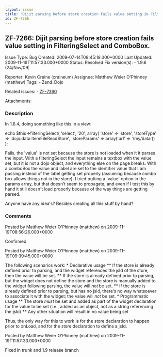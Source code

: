 ```yaml
---
layout: issue
title: "Dijit parsing before store creation fails value setting in FilteringSelect and ComboBox."
id: ZF-7266
---
```


ZF-7266: Dijit parsing before store creation fails value setting in FilteringSelect and ComboBox.
-------------------------------------------------------------------------------------------------

 Issue Type: Bug Created: 2009-07-14T08:45:18.000+0000 Last Updated: 2009-11-19T11:57:33.000+0000 Status: Resolved Fix version(s): - 1.9.6 (24/Nov/09)
 
 Reporter:  Kevin Craine (craineum)  Assignee:  Matthew Weier O'Phinney (matthew)  Tags: - Zend\_Dojo
 
 Related issues: - [ZF-7360](/issues/browse/ZF-7360)
 
 Attachments: 
### Description

In 1.8.4, doing something like this in a view:

echo $this->filteringSelect( 'select', '20', array( 'store' => 'store', 'storeType' => 'dojo.data.ItemFileReadStore', 'storeParams' => array('url' => '/my/data')) );

Fails, the 'value' is not set because the store is not loaded when it it parses the input. With a filteringSelect the input remains a textbox with the value set, but it is not a dojo object, and everything else on the page breaks. With a comboBox the value and label are set to the identifier value that I am passing instead of the label getting set properly (assuming because combo box allows things not in the store). I tried putting a 'value' option in the params array, but that doesn't seem to propagate, and even if I test this by hand it still doesn't load properly because of the way things are getting parsed.

Anyone have any idea's? Besides creating all this stuff by hand?

 

 

### Comments

Posted by Matthew Weier O'Phinney (matthew) on 2009-11-19T08:56:26.000+0000

Confirmed.

 

 

Posted by Matthew Weier O'Phinney (matthew) on 2009-11-19T09:39:45.000+0000

The following scenarios work: \* Declarative usage \*\* If the store is already defined prior to parsing, and the widget references the jsId of the store, then the value will be set. \*\* If the store is already defined prior to parsing, but the widget does not define the store and the store is manually added to the widget following parsing, the value will _not_ be set. \*\* If the store is already defined prior to parsing, but has no jsId, there's no way whatsoever to associate it with the widget; the value will _not_ be set. \* Programmatic usage \*\* The store _must_ be set and added as part of the widget declaration for the value to be set (i.e., added as an object, not as a string referencing the jsId) \*\* Any other situation will result in no value being set

Thus, the only way for this to work is for the store declaration to happen prior to onLoad, and for the store declaration to define a jsId.

 

 

Posted by Matthew Weier O'Phinney (matthew) on 2009-11-19T11:57:33.000+0000

Fixed in trunk and 1.9 release branch

 

 